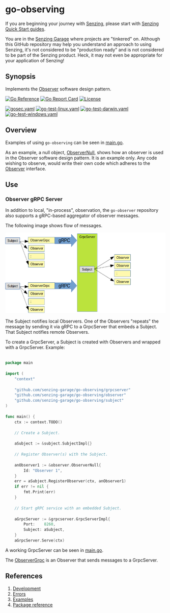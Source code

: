 # go-observing

If you are beginning your journey with
[Senzing](https://senzing.com/),
please start with
[Senzing Quick Start guides](https://docs.senzing.com/quickstart/).

You are in the
[Senzing Garage](https://github.com/senzing-garage)
where projects are "tinkered" on.
Although this GitHub repository may help you understand an approach to using Senzing,
it's not considered to be "production ready" and is not considered to be part of the Senzing product.
Heck, it may not even be appropriate for your application of Senzing!

## Synopsis

Implements the
[Observer](https://en.wikipedia.org/wiki/Observer_pattern)
software design pattern.

[![Go Reference](https://pkg.go.dev/badge/github.com/senzing-garage/go-observing.svg)](https://pkg.go.dev/github.com/senzing-garage/go-observing)
[![Go Report Card](https://goreportcard.com/badge/github.com/senzing-garage/go-observing)](https://goreportcard.com/report/github.com/senzing-garage/go-observing)
[![License](https://img.shields.io/badge/License-Apache2-brightgreen.svg)](https://github.com/senzing-garage/go-observing/blob/main/LICENSE)

[![gosec.yaml](https://github.com/senzing-garage/go-observing/actions/workflows/gosec.yaml/badge.svg)](https://github.com/senzing-garage/go-observing/actions/workflows/gosec.yaml)
[![go-test-linux.yaml](https://github.com/senzing-garage/go-observing/actions/workflows/go-test-linux.yaml/badge.svg)](https://github.com/senzing-garage/go-observing/actions/workflows/go-test-linux.yaml)
[![go-test-darwin.yaml](https://github.com/senzing-garage/go-observing/actions/workflows/go-test-darwin.yaml/badge.svg)](https://github.com/senzing-garage/go-observing/actions/workflows/go-test-darwin.yaml)
[![go-test-windows.yaml](https://github.com/senzing-garage/go-observing/actions/workflows/go-test-windows.yaml/badge.svg)](https://github.com/senzing-garage/go-observing/actions/workflows/go-test-windows.yaml)

## Overview

Examples of using `go-observing` can be seen in
[main.go](main.go).

As an example, a null object,
[ObserverNull](observer/observer_null.go),
shows how an observer is used in the Observer software design pattern.
It is an example only.
Any code wishing to observe, would write their own code
which adheres to the
[Observer](observer/main.go)
interface.

## Use

### Observer gRPC Server

In addition to local, "in-process", observation,
the `go-observer` repository also supports a gRPC-based aggregator of observer messages.

The following image shows flow of messages.

![Image of architecture](docs/img/repeater.png)

The Subject notifies local Observers.  One of the Observers "repeats"
the message by sending it via gRPC to a GrpcServer that embeds a Subject.
That Subject notifies remote Observers.

To create a GrpcServer, a Subject is created with Observers and wrapped with a GrpcServer.
Example:

```go

package main

import (
    "context"

    "github.com/senzing-garage/go-observing/grpcserver"
    "github.com/senzing-garage/go-observing/observer"
    "github.com/senzing-garage/go-observing/subject"
)

func main() {
    ctx := context.TODO()

    // Create a Subject.

    aSubject := &subject.SubjectImpl{}

    // Register Observer(s) with the Subject.

    anObserver1 := &observer.ObserverNull{
        Id: "Observer 1",
    }
    err = aSubject.RegisterObserver(ctx, anObserver1)
    if err != nil {
        fmt.Print(err)
    }

    // Start gRPC service with an embedded Subject.

    aGrpcServer := &grpcserver.GrpcServerImpl{
        Port:    8260,
        Subject: aSubject,
    }
    aGrpcServer.Serve(ctx)
```

A working GrpcServer can be seen in
[main.go](main.go).

The
[ObserverGrpc](observer/observer_grpc.go)
is an Observer that sends messages to a GrpcServer.

## References

1. [Development](docs/development.md)
1. [Errors](docs/errors.md)
1. [Examples](docs/examples.md)
1. [Package reference](https://pkg.go.dev/github.com/senzing-garage/go-observing)
